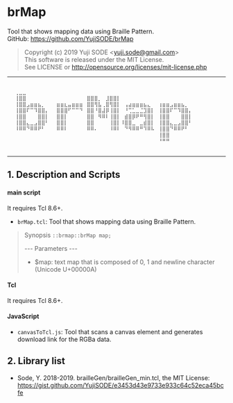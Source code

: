 # brMap
Tool that shows mapping data using Braille Pattern.  
GitHub: https://github.com/YujiSODE/brMap  
>Copyright (c) 2019 Yuji SODE \<yuji.sode@gmail.com\>  
>This software is released under the MIT License.  
>See LICENSE or http://opensource.org/licenses/mit-license.php  
______
    ⠀⠀⠀⠀⠀⠀⠀⠀⠀⠀⠀⠀⠀⠀⠀⠀⠀⠀⠀⠀⠀⠀⠀⠀⠀⠀⠀⠀⠀⠀⠀⠀⠀⠀⠀⠀⠀⠀⠀⠀⠀⠀⠀⠀⠀⠀⠀⠀⠀⠀
    ⠀⠀⢀⣀⣀⠀⠀⠀⠀⠀⠀⠀⠀⠀⠀⠀⠀⠀⠀⠀⠀⠀⠀⠀⠀⠀⠀⠀⠀⠀⠀⠀⠀⠀⠀⠀⠀⠀⠀⠀⠀⠀⠀⠀⠀⠀⠀⠀⠀⠀
    ⠀⠀⢸⣿⣿⠀⠀⠀⠀⠀⠀⠀⠀⠀⠀⠀⠀⠀⠀⠀⠀⣿⣿⣿⡀⠀⣸⣿⣿⡇⠀⠀⠀⠀⠀⠀⠀⠀⠀⠀⠀⠀⠀⠀⠀⠀⠀⠀⠀⠀
    ⠀⠀⢸⣿⣿⣠⣶⣶⣦⡀⠀⠀⠀⣶⣶⣆⣤⣶⣶⣶⠀⣿⣿⢻⣧⢀⣿⢻⣿⡇⠀⢠⣴⣶⣶⣶⣦⣄⠀⠀⢰⣶⣶⣠⣶⣶⣦⡀⠀⠀
    ⠀⠀⢸⣿⣿⠏⠉⠹⣿⣿⡄⠀⠀⣿⣿⣿⠋⠉⠉⠙⠀⣿⣿⠘⣿⣼⡿⢸⣿⡇⠀⠘⢉⣁⣀⣈⣹⣿⡇⠀⢸⣿⣿⠏⠉⠹⣿⣿⡄⠀
    ⠀⠀⢸⣿⣿⠀⠀⠀⣿⣿⡇⠀⠀⣿⣿⡇⠀⠀⠀⠀⠀⣿⣿⠀⠻⠿⠇⢸⣿⡇⠀⣾⣿⡿⠟⠛⢻⣿⡇⠀⢸⣿⣿⠀⠀⠀⣿⣿⡇⠀
    ⠀⠀⢸⣿⣿⣄⣀⣠⣿⣿⠃⠀⠀⣿⣿⡇⠀⠀⠀⠀⠀⣿⣿⠀⠀⠀⠀⢸⣿⡇⠸⣿⣿⣀⠀⣀⣾⣿⡇⠀⢸⣿⣿⣄⣀⣠⣿⣿⠃⠀
    ⠀⠀⠸⠿⠿⠙⠿⠿⠟⠃⠀⠀⠀⠿⠿⠇⠀⠀⠀⠀⠀⠿⠿⠄⠀⠀⠀⠸⠿⠇⠀⠙⠻⠿⠿⠛⠹⠿⠧⠀⢸⣿⣿⠙⠿⠿⠟⠃⠀⠀
    ⠀⠀⠀⠀⠀⠀⠀⠀⠀⠀⠀⠀⠀⠀⠀⠀⠀⠀⠀⠀⠀⠀⠀⠀⠀⠀⠀⠀⠀⠀⠀⠀⠀⠀⠀⠀⠀⠀⠀⠀⢸⣿⣿⠀⠀⠀⠀⠀⠀⠀
    ⠀⠀⠀⠀⠀⠀⠀⠀⠀⠀⠀⠀⠀⠀⠀⠀⠀⠀⠀⠀⠀⠀⠀⠀⠀⠀⠀⠀⠀⠀⠀⠀⠀⠀⠀⠀⠀⠀⠀⠀⠘⠛⠛⠀⠀⠀⠀⠀⠀⠀
    ⠀⠀⠀⠀⠀⠀⠀⠀⠀⠀⠀⠀⠀⠀⠀⠀⠀⠀⠀⠀⠀⠀⠀⠀⠀⠀⠀⠀⠀⠀⠀⠀⠀⠀⠀⠀⠀⠀⠀⠀⠀⠀⠀⠀⠀⠀⠀⠀⠀⠀
______

## 1. Description and Scripts
#### main script
It requires Tcl 8.6+.  
- `brMap.tcl`: Tool that shows mapping data using Braille Pattern.
>Synopsis
>`::brmap::brMap map;`
>
>--- Parameters ---
> - $map: text map that is composed of 0, 1 and newline character (Unicode U+00000A)

#### Tcl
It requires Tcl 8.6+.  
>

#### JavaScript
- `canvasToTcl.js`: Tool that scans a canvas element and generates download link for the RGBa data.
>

## 2. Library list
- 	Sode, Y. 2018-2019. brailleGen/brailleGen_min.tcl, the MIT License: https://gist.github.com/YujiSODE/e3453d43e9733e933c64c52eca45bcfe
